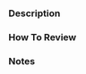 ### Description
<!-- Context + what changes did you make? -->


### How To Review
<!-- What (rough) order should the reviewer view your files? -->


### Notes

